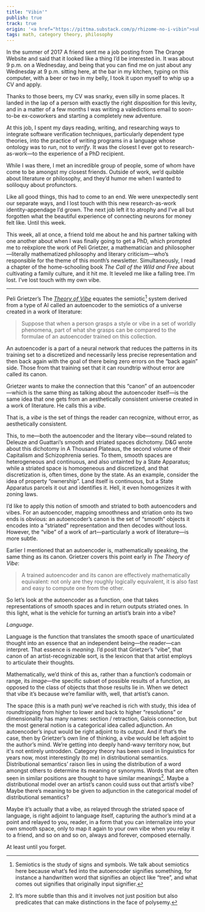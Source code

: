 ```yaml
---
title: "Vibin'"
publish: true
track: true
origin: '<a href="https://pittma.substack.com/p/rhizome-no-i-vibin">substack</a>'
tags: math, category theory, philosophy
---
```


In the summer of 2017 A friend sent me a job posting from The Orange
Website and said that it looked like a thing I’d be interested in. It
was about 9 p.m. on a Wednesday, and being that you can find me on
just about any Wednesday at 9 p.m. sitting here, at the bar in my
kitchen, typing on this computer, with a beer or two in my belly, I
took it upon myself to whip up a CV and apply.

Thanks to those beers, my CV was snarky, even silly in some places. It
landed in the lap of a person with exactly the right disposition for
this levity, and in a matter of a few months I was writing a
valedictions email to soon-to-be ex-coworkers and starting a
completely new adventure.

At this job, I spent my days reading, writing, and researching ways to
integrate software verification techniques, particularly dependent
type theories, into the practice of writing programs in a language
whose ontology was to _run_, not to _verify_. It was the closest I
ever got to research-as-work—to the experience of a PhD recipient.

While I was there, I met an incredible group of people, some of whom
have come to be amongst my closest friends. Outside of work, we’d
quibble about literature or philosophy, and they’d humor me when I
wanted to soliloquy about profunctors.

Like all good things, this had to come to an end. We were unexpectedly
sent our separate ways, and I lost touch with this new
research-as-work identity-appendage I’d grown. The next job left it to
atrophy and I’ve all but forgotten what the beautiful experience of
connecting neurons for money felt like. Until this week.

This week, all at once, a friend told me about he and his partner
talking with one another about when I was finally going to get a PhD,
which prompted me to reëxplore the work of Peli Grietzer, a
mathematician and philosopher—literally mathematized philosophy and
literary criticism—who’s responsible for the theme of this month’s
newsletter. Simultaneously, I read a chapter of the home-schooling
book _The Call of the Wild and Free_ about cultivating a family
culture, and it hit me. It leveled me like a falling tree. I’m
lost. I’ve lost touch with my own vibe.

---

Peli Grietzer’s The [_Theory of
Vibe_](https://www.glass-bead.org/article/a-theory-of-vibe/) equates
the semiotic[^semiotic] system derived from a type of AI called an autoencoder to
the semiotics of a universe created in a work of literature:

[^semiotic]: Semiotics is the study of signs and symbols. We talk
    about semiotics here because what’s fed into the autoencoder
    signifies something, for instance a handwritten word that
    signifies an object like “tree”, and what comes out signifies that
    originally input signifier.

> Suppose that when a person grasps a style or vibe in a set of worldly
> phenomena, part of what she grasps can be compared to the formulae of
> an autoencoder trained on this collection.

An autoencoder is a part of a neural network that reduces the patterns
in its training set to a discretized and necessarily less precise
representation and then back again with the goal of there being zero
errors on the “back again” side. Those from that training set that it
can roundtrip without error are called its canon.

Grietzer wants to make the connection that this “canon” of an
autoencoder—which is the same thing as talking about the autoencoder
itself—is the same idea that one gets from an aesthetically consistent
universe created in a work of literature. He calls this a _vibe_.

That is, a _vibe_ is the set of things the reader can recognize,
without error, as aesthetically consistent.

This, to me—both the autoencoder and the literary vibe—sound related
to Deleuze and Guattari’s smooth and striated spaces dichotomy. D&G
wrote about this dichotomy in A Thousand Plateaus, the second volume
of their Capitalism and Schizophrenia series. To them, smooth spaces
are heterogeneous and continuous, and also untainted by a State
Apparatus; while a striated space is homogeneous and discretized, and
that discretization is, often times, done by the state. As an example,
consider the idea of property “ownership”. Land itself is continuous,
but a State Apparatus parcels it out and identifies it. Hell, it even
homogenizes it with zoning laws.

I’d like to apply this notion of smooth and striated to both
autoencoders and vibes. For an autoencoder, mapping smoothness and
striation onto its two ends is obvious: an autoencoder’s canon is the
set of “smooth” objects it encodes into a “striated” representation
and then decodes without loss. However, the “vibe” of a work of
art—particularly a work of literature—is more subtle.

Earlier I mentioned that an autoencoder is, mathematically speaking,
the same thing as its canon. Grietzer covers this point early in _The
Theory of Vibe_:

> A trained autoencoder and its canon are effectively mathematically
> equivalent: not only are they roughly logically equivalent, it is also
> fast and easy to compute one from the other.

So let’s look at the autoencoder as a function, one that takes
representations of smooth spaces and in return outputs striated
ones. In this light, what is the vehicle for turning an artist’s brain
into a vibe?

_Language_.

Language is the function that translates the smooth space of
unarticulated thought into an essence that an independent being—the
reader—can interpret. That essence is _meaning_. I’d posit that
Grietzer’s “vibe”, that canon of an artist-recognizable sort, is the
lexicon that that artist employs to articulate their thoughts.

Mathematically, we’d think of this as, rather than a function’s
codomain or range, its _image_—the specific subset of possible results
of a function, as opposed to the class of objects that those results
lie in. When we detect that vibe it’s because we’re familiar with,
well, that artist’s canon.

The space (this is a math pun) we’ve reached is rich with study, this
idea of roundtripping from higher to lower and back to higher
“resolutions” or dimensionality has many names: section / retraction,
Galois connection, but the most general notion is a categorical idea
called adjunction. An autoencoder’s input would be right adjoint to
its output. And if that’s the case, then by Grietzer’s own line of
thinking, a vibe would be left adjoint to the author’s mind. We’re
getting into deeply hand-wavy territory now, but it's not entirely
untrodden. Category theory has been used in linguistics for years now,
most interestingly (to me) in distributional semantics. Distributional
semantics’ raison lies in using the distribution of a word amongst
others to determine its meaning or synonyms. Words that are often seen
in similar positions are thought to have similar meanings[^meaning]. Maybe a
distributional model over an artist’s canon could suss out that
artist’s vibe? Maybe there’s meaning to be given to adjunction in the
categorical model of distributional semantics?

[^meaning]: It’s more subtle than this and it involves not just
    position but also predicates that can make distinctions in the
    face of polysemy.

Maybe it’s actually that a vibe, as relayed through the striated space
of language, is right adjoint to language itself, capturing the
author’s mind at a point and relayed to you, reader, in a form that
you can internalize into your own smooth space, only to map it again
to your own vibe when you relay it to a friend, and so on and so on,
always and forever, composed eternally.

At least until you forget.
